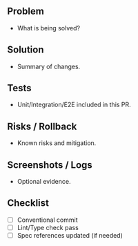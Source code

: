 ## Problem
- What is being solved?

## Solution
- Summary of changes.

## Tests
- Unit/Integration/E2E included in this PR.

## Risks / Rollback
- Known risks and mitigation.

## Screenshots / Logs
- Optional evidence.

## Checklist
- [ ] Conventional commit
- [ ] Lint/Type check pass
- [ ] Spec references updated (if needed)
